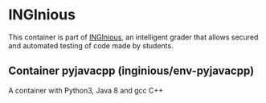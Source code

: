 INGInious
=========

This container is part of [INGInious](https://github.com/UCL-INGI/INGInious), an intelligent grader that allows secured and automated testing of code made by students.

Container pyjavacpp (inginious/env-pyjavacpp)
--------------------------------------------------------

A container with Python3, Java 8 and gcc C++

